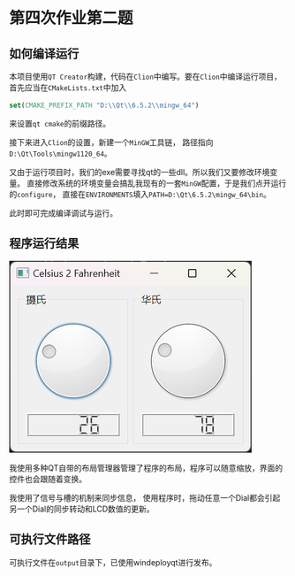 # 第四次作业第二题

## 如何编译运行

本项目使用`QT Creator`构建，代码在`Clion`中编写。要在`Clion`中编译运行项目，
首先应当在`CMakeLists.txt`中加入

```cmake
set(CMAKE_PREFIX_PATH "D:\\Qt\\6.5.2\\mingw_64")
```

来设置`qt cmake`的前缀路径。

接下来进入`Clion`的设置，新建一个`MinGW`工具链，
路径指向`D:\Qt\Tools\mingw1120_64`。

又由于运行项目时，我们的exe需要寻找qt的一些dll。所以我们又要修改环境变量。
直接修改系统的环境变量会搞乱我现有的一套`MinGW`配置，于是我们点开运行的`configure`，
直接在`ENVIRONMENTS`填入`PATH=D:\Qt\6.5.2\mingw_64\bin`。

此时即可完成编译调试与运行。

## 程序运行结果

![screenshot.png](screenshot.png)

我使用多种QT自带的布局管理器管理了程序的布局，程序可以随意缩放，界面的控件也会跟随着变换。

我使用了信号与槽的机制来同步信息，
使用程序时，拖动任意一个Dial都会引起另一个Dial的同步转动和LCD数值的更新。

## 可执行文件路径

可执行文件在`output`目录下，已使用windeployqt进行发布。
